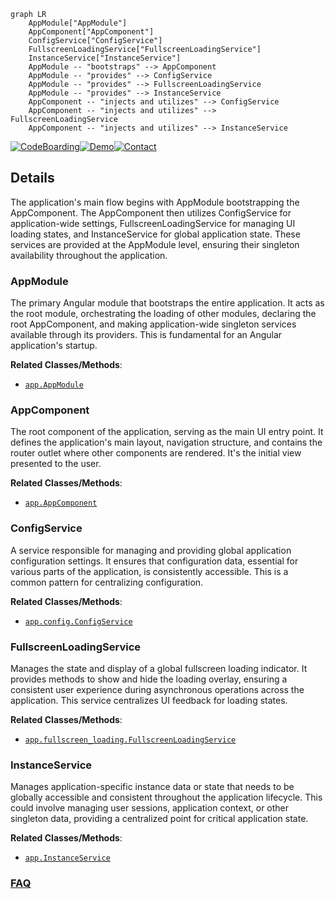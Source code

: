 ```mermaid
graph LR
    AppModule["AppModule"]
    AppComponent["AppComponent"]
    ConfigService["ConfigService"]
    FullscreenLoadingService["FullscreenLoadingService"]
    InstanceService["InstanceService"]
    AppModule -- "bootstraps" --> AppComponent
    AppModule -- "provides" --> ConfigService
    AppModule -- "provides" --> FullscreenLoadingService
    AppModule -- "provides" --> InstanceService
    AppComponent -- "injects and utilizes" --> ConfigService
    AppComponent -- "injects and utilizes" --> FullscreenLoadingService
    AppComponent -- "injects and utilizes" --> InstanceService
```

[![CodeBoarding](https://img.shields.io/badge/Generated%20by-CodeBoarding-9cf?style=flat-square)](https://github.com/CodeBoarding/CodeBoarding)[![Demo](https://img.shields.io/badge/Try%20our-Demo-blue?style=flat-square)](https://www.codeboarding.org/demo)[![Contact](https://img.shields.io/badge/Contact%20us%20-%20contact@codeboarding.org-lightgrey?style=flat-square)](mailto:contact@codeboarding.org)

## Details

The application's main flow begins with AppModule bootstrapping the AppComponent. The AppComponent then utilizes ConfigService for application-wide settings, FullscreenLoadingService for managing UI loading states, and InstanceService for global application state. These services are provided at the AppModule level, ensuring their singleton availability throughout the application.

### AppModule
The primary Angular module that bootstraps the entire application. It acts as the root module, orchestrating the loading of other modules, declaring the root AppComponent, and making application-wide singleton services available through its providers. This is fundamental for an Angular application's startup.


**Related Classes/Methods**:

- <a href="https://github.com/iossifovlab/gpfjs/blob/master/src/app/app.module.ts" target="_blank" rel="noopener noreferrer">`app.AppModule`</a>


### AppComponent
The root component of the application, serving as the main UI entry point. It defines the application's main layout, navigation structure, and contains the router outlet where other components are rendered. It's the initial view presented to the user.


**Related Classes/Methods**:

- <a href="https://github.com/iossifovlab/gpfjs/blob/master/src/app/app.component.ts" target="_blank" rel="noopener noreferrer">`app.AppComponent`</a>


### ConfigService
A service responsible for managing and providing global application configuration settings. It ensures that configuration data, essential for various parts of the application, is consistently accessible. This is a common pattern for centralizing configuration.


**Related Classes/Methods**:

- <a href="https://github.com/iossifovlab/gpfjs/blob/master/src/app/config/config.service.ts" target="_blank" rel="noopener noreferrer">`app.config.ConfigService`</a>


### FullscreenLoadingService
Manages the state and display of a global fullscreen loading indicator. It provides methods to show and hide the loading overlay, ensuring a consistent user experience during asynchronous operations across the application. This service centralizes UI feedback for loading states.


**Related Classes/Methods**:

- <a href="https://github.com/iossifovlab/gpfjs/blob/master/src/app/fullscreen-loading/fullscreen-loading.service.ts" target="_blank" rel="noopener noreferrer">`app.fullscreen_loading.FullscreenLoadingService`</a>


### InstanceService
Manages application-specific instance data or state that needs to be globally accessible and consistent throughout the application lifecycle. This could involve managing user sessions, application context, or other singleton data, providing a centralized point for critical application state.


**Related Classes/Methods**:

- <a href="https://github.com/iossifovlab/gpfjs/blob/master/src/app/instance.service.ts" target="_blank" rel="noopener noreferrer">`app.InstanceService`</a>




### [FAQ](https://github.com/CodeBoarding/GeneratedOnBoardings/tree/main?tab=readme-ov-file#faq)